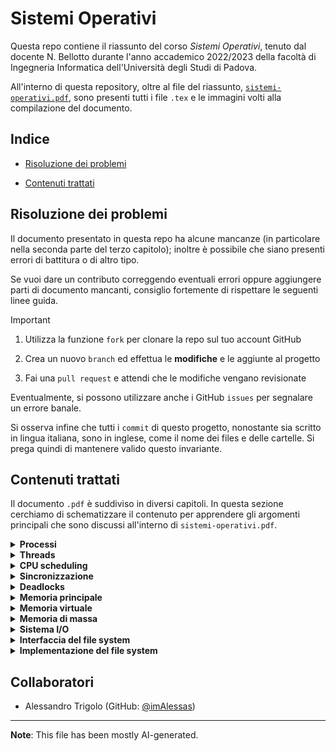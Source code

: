 # Sistemi Operativi

Questa repo contiene il riassunto del corso _Sistemi Operativi_, tenuto dal docente N. Bellotto durante l'anno accademico 2022/2023 della facoltà di Ingegneria Informatica dell'Università degli Studi di Padova.

All'interno di questa repository, oltre al file del riassunto, [`sistemi-operativi.pdf`](imalessas.github.io/operating-systems/), sono presenti tutti i file `.tex` e le immagini volti alla compilazione del documento.

## Indice

* [Risoluzione dei problemi](risoluzione-dei-problemi)

* [Contenuti trattati](#contenuti-trattati)

## Risoluzione dei problemi

Il documento presentato in questa repo ha alcune mancanze (in particolare nella seconda parte del terzo capitolo); inoltre è possibile che siano presenti errori di battitura o di altro tipo.

Se vuoi dare un contributo correggendo eventuali errori oppure aggiungere parti di documento mancanti, consiglio fortemente di rispettare le seguenti linee guida.

> [!IMPORTANT]
>
> 1. Utilizza la funzione `fork` per clonare la repo sul tuo account GitHub
>
> 2. Crea un nuovo `branch` ed effettua le __modifiche__ e le aggiunte al progetto
>
> 3. Fai una `pull request` e attendi che le modifiche vengano revisionate

Eventualmente, si possono utilizzare anche i GitHub `issues` per segnalare un errore banale.

Si osserva infine che tutti i `commit` di questo progetto, nonostante sia scritto in lingua italiana, sono in inglese, come il nome dei files e delle cartelle. Si prega quindi di mantenere valido questo invariante.

## Contenuti trattati

Il documento `.pdf` è suddiviso in diversi capitoli. In questa sezione cerchiamo di schematizzare il contenuto per apprendere gli argomenti principali che sono discussi all'interno di `sistemi-operativi.pdf`.

<details>
    <summary> <b> Processi </b> </summary>
    Il capitolo tratta dei processi, definendoli come istanze attive di programmi in esecuzione sulla CPU, con uno spazio dedicato in memoria e un blocco di controllo (PCB) che ne gestisce le informazioni. Esplora gli stati attraversati dai processi, come nuovo, pronto, in esecuzione, in attesa e terminato, con creazione e terminazione gestite dal genitore. Discute inoltre la comunicazione tra processi, sia tramite memoria condivisa, più veloce ma soggetta a errori di sincronizzazione, sia attraverso il passaggio di messaggi, più sicuro ma con maggiore overhead a causa del coinvolgimento del kernel.
</details>

<details>
    <summary> <b> Threads </b> </summary>
    Il capitolo tratta dei threads, definendoli come fili di esecuzione all'interno di un processo. Vengono evidenziati i vantaggi dei threads rispetto ai processi, come una maggiore reattività, una gestione semplificata delle risorse e una minor richiesta di risorse di sistema. Si discute inoltre il concetto di concorrenza e parallelismo, con l'illustrazione di esempi e la distinzione tra parallelismo di dati e di compiti. Viene presentata la legge di Amdahl e si analizza l'effetto del codice seriale sullo speedup. Infine, vengono esaminati vari modelli di multithreading, inclusi il modello many-to-one, one-to-one e many-to-many, insieme alle librerie di thread e agli approcci di threading implicito.
</details>

<details>
    <summary> <b> CPU scheduling </b> </summary>
    Nella gestione della CPU, lo scheduling dei processi determina quali processi vengono eseguiti nella ready queue, con concetti chiave quali burst CPU, preemption e dispatcher. Gli algoritmi non preemptive come FCFS e SJF, basato sulla stima dei tempi di burst CPU, sono efficaci ma limitati, mentre gli algoritmi preemptive come SRTF e RR migliorano la reattività ma possono causare starvation. Il priority scheduling e le code multilivello offrono alternative, assegnando priorità ai processi o suddividendoli in code con feedback, migliorando la gestione dei processi nei sistemi operativi.
</details>

<details>
    <summary> <b> Sincronizzazione </b> </summary>
    Il capitolo tratta principalmente di concetti legati alla sincronizzazione e alla gestione dei processi in un sistema informatico. Si discute l'utilizzo di semafori binari come il _mutex_ e il _read\_count_ per gestire l'accesso concorrente alle risorse. Viene esaminato il problema dei 5 filosofi, un classico esempio di sincronizzazione. Inoltre, si affronta il concetto di sezione critica e la necessità di cooperazione tra processi per evitare conflitti nella memoria condivisa.
</details>

<details>
    <summary> <b> Deadlocks </b> </summary>
    Il capitolo tratta i deadlocks, esaminando le condizioni che portano a un deadlock e gli algoritmi per gestirli. Si discute il modello di sistema con risorse singole e multiple, e si illustra una situazione classica di deadlock con due thread e semafori. Vengono elencate le 4 condizioni necessarie per un deadlock e si introduce il concetto di grafo risorsa-allocazione. Si menziona anche il concetto di livelock, una situazione simile al deadlock. Infine, si approfondiscono i metodi di prevenzione e di evitamento dei deadlock, inclusi l'algoritmo del banchiere e l'importanza dello stato sicuro.
</details>

<details>
    <summary> <b> Memoria principale </b> </summary>
    Il capitolo esplora la gestione della memoria principale in un sistema operativo, presentando la paginazione come soluzione alla frammentazione della memoria e spiegando la traduzione degli indirizzi. Si discute la frammentazione interna ed esterna e i problemi legati all'allocazione contigua e a partizioni fisse e variabili. Si affrontano concetti come il binding e l'MMU. In seguito, si esamina la tabella delle pagine, la TLB e le prestazioni correlate. Si analizzano tecniche di paginazione per sistemi a 64 bit e si discute il concetto di swapping, con diverse strategie e applicazioni nei dispositivi mobili. Infine, si introduce la segmentazione e si discute la sua combinazione con la paginazione in un modello ibrido.
</details>

<details>
    <summary> <b> Memoria virtuale </b> </summary>
    Il capitolo sulla memoria virtuale esplora come un sistema operativo gestisce la memoria utilizzando tecniche come il demand paging e il copy-on-write. Si discute l'introduzione dello spazio degli indirizzi virtuali e la possibilità di condividere la memoria tra processi. Il demand paging, che carica solo le pagine necessarie in memoria, viene esaminato insieme ai page fault e alle soluzioni per ottimizzare le prestazioni, come il prepaging e il copy-on-write. Inoltre, si analizzano gli algoritmi di rimpiazzo delle pagine, come FIFO e l'algoritmo ottimale, evidenziando le loro caratteristiche e l'effetto sull'efficienza complessiva del sistema. Il testo fornisce una panoramica completa delle strategie e delle tecniche utilizzate per gestire efficacemente la memoria virtuale in un sistema operativo, comprese le tecniche di allocazione dei frame e le modalità di allocazione della memoria del kernel.
</details>

<details>
    <summary> <b> Memoria di massa </b> </summary>
    Il capitolo sulla memoria di massa affronta la gestione e l'utilizzo ottimale della memoria secondaria, distinguendo tra HDD e NVM (NonVolatile Memory). Gli HDD sono più lenti ma hanno maggiore capacità di archiviazione, mentre le NVM, come gli SSD, sono più veloci ma meno durevoli. Si discute la gestione della scrittura e della cancellazione dei dati nelle NVM e si introduce il concetto di garbage collection. Vengono menzionati anche dispositivi come i RAM drives e i nastri magnetici per i backup. Si analizza l'indirizzamento della memoria secondaria e si esaminano gli algoritmi di scheduling per l'accesso ai dischi, come FCFS, SSTF, SCAN e C-SCAN, con una considerazione sulla scelta dell'algoritmo in base alle esigenze del sistema.
</details>

<details>
    <summary> <b> Sistema I/O </b> </summary>
    Il capitolo sul Sistema Input/Output (I/O) esplora l'importanza della gestione efficiente degli input e output nei computer, fondamentale per attività quotidiane come la scrittura di documenti e la connessione a Internet. Si discute dei componenti hardware coinvolti, come le porte di connessione e i bus di comunicazione, oltre ai controller che facilitano il collegamento tra periferiche e computer. Si esaminano le tecniche di comunicazione, inclusi il polling e gli interrupt, oltre al concetto di Direct Memory Access (DMA) per ottimizzare i trasferimenti di dati tra memoria e periferiche. La gestione software è trattata attraverso i device-drivers nel kernel, responsabili della comunicazione con le periferiche hardware, mentre i task del kernel includono la gestione delle code di richieste, degli errori e delle strutture dati necessarie per il controllo delle periferiche. Infine, si menzionano le pratiche per migliorare le performance del sistema I/O, come la riduzione dei context-switches e l'ottimizzazione dell'uso del DMA.
</details>

<details>
    <summary> <b> Interfaccia del file system </b> </summary>
    Il capitolo sull'Interfaccia del File System esplora il concetto e la gestione dei file all'interno dei sistemi operativi, delineando il concetto di file come uno spazio di indirizzi logici contigui per dati di vario tipo. Si discute anche delle estensioni dei file e dei loro attributi, come nome, identificatore, tipo, locazione, dimensione e protezione. Le operazioni sui file, come la creazione, la lettura, la scrittura, la cancellazione e il troncamento, sono presentate insieme alla gestione dei file aperti e al concetto di locking per l'accesso esclusivo ai file. La struttura della directory è analizzata attraverso diverse prospettive, tra cui la rappresentazione a uno e due livelli e la struttura ad albero, con considerazioni sulla gestione dei cicli e la protezione dei file e delle directory, come implementato nei sistemi Unix/Linux attraverso le liste di accesso. La sezione conclude con una panoramica sulla struttura del disco e delle partizioni.
</details>

<details>
    <summary> <b> Implementazione del file system </b> </summary>
    Il capitolo sull'implementazione del file system analizza dettagliatamente la struttura e le operazioni di questo sistema, esaminando anche i diversi metodi di allocazione dello spazio su disco e la gestione dello spazio libero. Attraverso un'analisi stratificata del file system, suddivisa in diversi livelli come il controllo I/O, il basic file system e il logical file system, il testo fornisce una panoramica completa delle funzionalità e delle sfide nell'implementazione di questa componente fondamentale dei sistemi operativi. Infine, vengono esplorati vari approcci per la gestione dello spazio libero, compresi il counting, il grouping e il metodo TRIM, che mirano a ottimizzare l'utilizzo dell'area disponibile su disco.
</details>

## Collaboratori

* Alessandro Trigolo (GitHub: [@imAlessas](https://github.com/imAlessas))

---

__Note__: This file has been mostly AI-generated.
